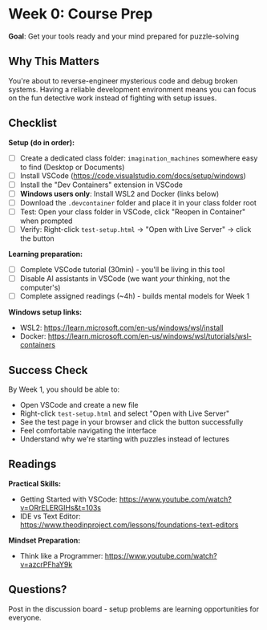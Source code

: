# Week 0: Course Prep
**Goal**: Get your tools ready and your mind prepared for puzzle-solving

## Why This Matters
You're about to reverse-engineer mysterious code and debug broken systems. Having a reliable development environment means you can focus on the fun detective work instead of fighting with setup issues.

## Checklist

**Setup (do in order):**
- [ ] Create a dedicated class folder: `imagination_machines` somewhere easy to find (Desktop or Documents)
- [ ] Install VSCode (https://code.visualstudio.com/docs/setup/windows)
- [ ] Install the "Dev Containers" extension in VSCode
- [ ] **Windows users only**: Install WSL2 and Docker (links below)
- [ ] Download the `.devcontainer` folder and place it in your class folder root
- [ ] Test: Open your class folder in VSCode, click "Reopen in Container" when prompted
- [ ] Verify: Right-click `test-setup.html` → "Open with Live Server" → click the button

**Learning preparation:**
- [ ] Complete VSCode tutorial (30min) - you'll be living in this tool
- [ ] Disable AI assistants in VSCode (we want *your* thinking, not the computer's)
- [ ] Complete assigned readings (~4h) - builds mental models for Week 1

**Windows setup links:**
- WSL2: https://learn.microsoft.com/en-us/windows/wsl/install
- Docker: https://learn.microsoft.com/en-us/windows/wsl/tutorials/wsl-containers

## Success Check
By Week 1, you should be able to:
- Open VSCode and create a new file
- Right-click `test-setup.html` and select "Open with Live Server"
- See the test page in your browser and click the button successfully
- Feel comfortable navigating the interface
- Understand why we're starting with puzzles instead of lectures

## Readings
**Practical Skills:**
- Getting Started with VSCode: https://www.youtube.com/watch?v=ORrELERGIHs&t=103s
- IDE vs Text Editor: https://www.theodinproject.com/lessons/foundations-text-editors

**Mindset Preparation:**
- Think like a Programmer: https://www.youtube.com/watch?v=azcrPFhaY9k

## Questions?
Post in the discussion board - setup problems are learning opportunities for everyone.
